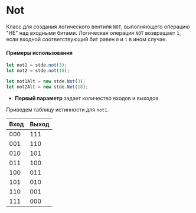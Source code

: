 # Not
Класс для создания логического вентиля `NOT`, выполняющего операцию "НЕ" над входными битами. Логическая операция `NOT` возвращает `1`, если входной соответствующий бит равен `0` и `1` в ином случае.
#### Примеры использования

```typescript
let not1 = stde.not(3);
let not2 = stde.not(18);

let not1Alt = new stde.Not(3);
let not2Alt = new stde.Not(18);
```
 - **Первый параметр** задает количество входов и выходов
 

Приведем таблицу истинности для `not1`.

| Вход | Выход |
| ---- | ----- |
| 000  | 111   |
| 001  | 110   |
| 010  | 101   |
| 011  | 100   |
| 100  | 011   |
| 101  | 010   |
| 110  | 001   |
| 111  | 000   |
